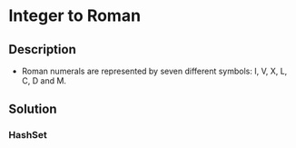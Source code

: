 # Integer to Roman

## Description

* Roman numerals are represented by seven different symbols: I, V, X, L, C, D and M.

## Solution

### HashSet
